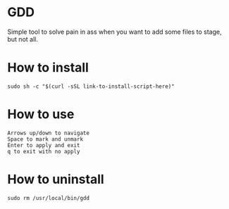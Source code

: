 # GDD
Simple tool to solve pain in ass when you want to add some files to stage, but not all.

# How to install

```
sudo sh -c "$(curl -sSL link-to-install-script-here)"
```
# How to use

```
Arrows up/down to navigate
Space to mark and unmark
Enter to apply and exit
q to exit with no apply
```

# How to uninstall

```
sudo rm /usr/local/bin/gdd
```
